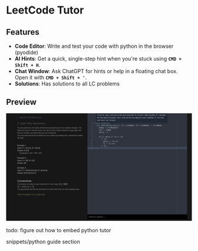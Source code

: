# LeetCode Tutor  

## Features  

- **Code Editor**: Write and test your code with python in the browser (pyodide)
- **AI Hints**: Get a quick, single-step hint when you're stuck using **`CMD + Shift + H`**.  
- **Chat Window**: Ask ChatGPT for hints or help in a floating chat box. Open it with **`CMD + Shift + '`**.  
- **Solutions**: Has solutions to all LC problems

## Preview  
![Progress Screenshot](./progress/dec17.png)  

todo:
figure out how to embed python tutor

snippets/python guide section
